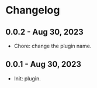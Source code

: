 # Changelog

## 0.0.2 - Aug 30, 2023

- Chore: change the plugin name.

## 0.0.1 - Aug 30, 2023

- Init: plugin.
  